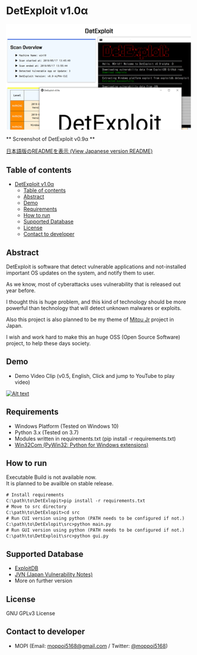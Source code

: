 # DetExploit v1.0α

![ScreenShot1](resources/sshot_v0.9-alpha.png)

** Screenshot of DetExploit v0.9α **

[日本語版のREADMEを表示 (View Japanese version README)](README_JAPANESE.md)

## Table of contents

<!-- TOC -->

- [DetExploit v1.0α](#detexploit-v10α)
    - [Table of contents](#table-of-contents)
    - [Abstract](#abstract)
    - [Demo](#demo)
    - [Requirements](#requirements)
    - [How to run](#how-to-run)
    - [Supported Database](#supported-database)
    - [License](#license)
    - [Contact to developer](#contact-to-developer)

<!-- /TOC -->

## Abstract

DetExploit is software that detect vulnerable applications and not-installed important OS updates on the system, and notify them to user.

As we know, most of cyberattacks uses vulnerability that is released out year before.

I thought this is huge problem, and this kind of technology should be more powerful than technology that will detect unknown malwares or exploits.

Also this project is also planned to be my theme of [Mitou Jr](https://jr.mitou.org/) project in Japan.

I wish and work hard to make this an huge OSS (Open Source Software) project, to help these days society.

## Demo

+ Demo Video Clip (v0.5, English, Click and jump to YouTube to play video)

[![Alt text](https://img.youtube.com/vi/VBev9dtGtEM/0.jpg)](https://www.youtube.com/watch?v=VBev9dtGtEM)

## Requirements

+ Windows Platform (Tested on Windows 10)
+ Python 3.x (Tested on 3.7)
+ Modules written in requirements.txt (pip install -r requirements.txt)
+ [Win32Com (PyWin32: Python for Windows extensions)](https://github.com/mhammond/pywin32/releases)

## How to run

Executable Build is not available now.  
It is planned to be availble on stable release.

```
# Install requirements
C:\path\to\DetExlopit>pip install -r requirements.txt
# Move to src directory
C:\path\to\DetExlopit>cd src
# Run CUI version using python (PATH needs to be configured if not.)
C:\path\to\DetExlopit\src>python main.py
# Run GUI version using python (PATH needs to be configured if not.)
C:\path\to\DetExploit\src>python gui.py
```

## Supported Database

+ [ExploitDB](https://exploit-db.com/)
+ [JVN (Japan Vulnerability Notes)](https://jvn.jp/)
+ More on further version

## License

GNU GPLv3 License

## Contact to developer

+ MOPI (Email: [moppoi5168@gmail.com](mailto:moppoi5168@gmail.com) / Twitter: [@moppoi5168](https://twitter.com/moppoi5168))

